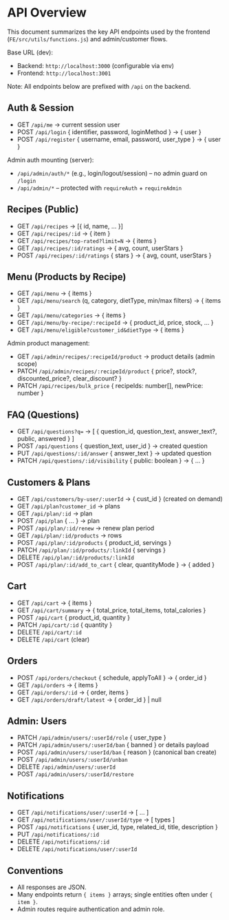 # API Overview

This document summarizes the key API endpoints used by the frontend (`FE/src/utils/functions.js`) and admin/customer flows.

Base URL (dev):
- Backend: `http://localhost:3000` (configurable via env)
- Frontend: `http://localhost:3001`

Note: All endpoints below are prefixed with `/api` on the backend.

## Auth & Session
- GET `/api/me` → current session user
- POST `/api/login` { identifier, password, loginMethod } → { user }
- POST `/api/register` { username, email, password, user_type } → { user }

Admin auth mounting (server):
- `/api/admin/auth/*` (e.g., login/logout/session) – no admin guard on `/login`
- `/api/admin/*` – protected with `requireAuth` + `requireAdmin`

## Recipes (Public)
- GET `/api/recipes` → [{ id, name, ... }]
- GET `/api/recipes/:id` → { item }
- GET `/api/recipes/top-rated?limit=N` → { items }
- GET `/api/recipes/:id/ratings` → { avg, count, userStars }
- POST `/api/recipes/:id/ratings` { stars } → { avg, count, userStars }

## Menu (Products by Recipe)
- GET `/api/menu` → { items }
- GET `/api/menu/search` (q, category, dietType, min/max filters) → { items }
- GET `/api/menu/categories` → { items }
- GET `/api/menu/by-recipe/:recipeId` → { product_id, price, stock, ... }
- GET `/api/menu/eligible?customer_id&dietType` → { items }

Admin product management:
- GET `/api/admin/recipes/:recipeId/product` → product details (admin scope)
- PATCH `/api/admin/recipes/:recipeId/product` { price?, stock?, discounted_price?, clear_discount? }
- PATCH `/api/recipes/bulk_price` { recipeIds: number[], newPrice: number }

## FAQ (Questions)
- GET `/api/questions?q=` → [ { question_id, question_text, answer_text?, public, answered } ]
- POST `/api/questions` { question_text, user_id } → created question
- PUT `/api/questions/:id/answer` { answer_text } → updated question
- PATCH `/api/questions/:id/visibility` { public: boolean } → { ... }

## Customers & Plans
- GET `/api/customers/by-user/:userId` → { cust_id } (created on demand)
- GET `/api/plan?customer_id` → plans
- GET `/api/plan/:id` → plan
- POST `/api/plan` { ... } → plan
- POST `/api/plan/:id/renew` → renew plan period
- GET `/api/plan/:id/products` → rows
- POST `/api/plan/:id/products` { product_id, servings }
- PATCH `/api/plan/:id/products/:linkId` { servings }
- DELETE `/api/plan/:id/products/:linkId`
- POST `/api/plan/:id/add_to_cart` { clear, quantityMode } → { added }

## Cart
- GET `/api/cart` → { items }
- GET `/api/cart/summary` → { total_price, total_items, total_calories }
- POST `/api/cart` { product_id, quantity }
- PATCH `/api/cart/:id` { quantity }
- DELETE `/api/cart/:id`
- DELETE `/api/cart` (clear)

## Orders
- POST `/api/orders/checkout` { schedule, applyToAll } → { order_id }
- GET `/api/orders` → { items }
- GET `/api/orders/:id` → { order, items }
- GET `/api/orders/draft/latest` → { order_id } | null

## Admin: Users
- PATCH `/api/admin/users/:userId/role` { user_type }
- PATCH `/api/admin/users/:userId/ban` { banned } or details payload
- POST `/api/admin/users/:userId/ban` { reason } (canonical ban create)
- POST `/api/admin/users/:userId/unban`
- DELETE `/api/admin/users/:userId`
- POST `/api/admin/users/:userId/restore`

## Notifications
- GET `/api/notifications/user/:userId` → [ ... ]
- GET `/api/notifications/user/:userId/type` → [ types ]
- POST `/api/notifications` { user_id, type, related_id, title, description }
- PUT `/api/notifications/:id`
- DELETE `/api/notifications/:id`
- DELETE `/api/notifications/user/:userId`

## Conventions
- All responses are JSON.
- Many endpoints return `{ items }` arrays; single entities often under `{ item }`.
- Admin routes require authentication and admin role.

